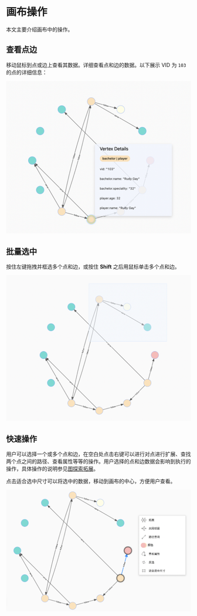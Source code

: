 # 画布操作

本文主要介绍画布中的操作。

## 查看点边

移动鼠标到点或边上查看其数据。详细查看点和边的数据。以下展示 VID 为 `103` 的点的详细信息：

![vertex_details](../figs/ex-ug-019.png)

## 批量选中

按住左键拖拽并框选多个点和边，或按住 **Shift** 之后用鼠标单击多个点和边。

![select](../figs/ex-ug-021.png)

## 快速操作

用户可以选择一个或多个点和边，在空白处点击右键可以进行对点进行扩展、查找两个点之间的路径、查看属性等等的操作。用户选择的点和边数据会影响到执行的操作，具体操作的说明参见[图探索拓展](../operation-guide/ex-ug-garph-exploration.md)。

点击适合选中尺寸可以将选中的数据，移动到画布的中心，方便用户查看。

![quick](../figs/ex-ug-022.png)